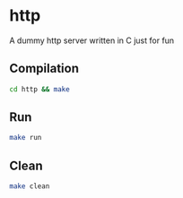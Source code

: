 # http
A dummy http server written in C just for fun

## Compilation
```sh
cd http && make
```

## Run
```sh
make run
```

## Clean
```sh
make clean
```
